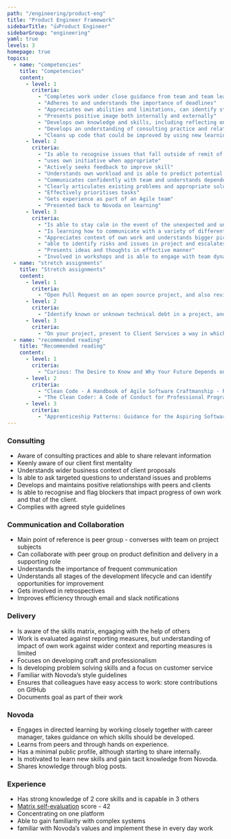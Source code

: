 ```yaml
---
path: "/engineering/product-eng"
title: "Product Engineer Framework"
sidebarTitle: "👍Product Engineer"
sidebarGroup: "engineering"
yaml: true
levels: 3
homepage: true
topics:
  - name: "competencies"
    title: "Competencies"
    content:
      - level: 1
        criteria:
          - "Completes work under close guidance from team and team lead (ie. Principal Engineer, Product Owner or Agilist)"
          - "Adheres to and understands the importance of deadlines"
          - "Appreciates own abilities and limitations, can identify strengths and weaknesses"
          - "Presents positive image both internally and externally"
          - "Develops own knowledge and skills, including reflecting on skills and experience, taking opportunities to improve and applying learning in the workplace"
          - "Develops an understanding of consulting practice and relationship between client and delivery team"
          - "Cleans up code that could be improved by using new learnings"
      - level: 2
        criteria:
          - "Is able to recognise issues that fall outside of remit of knowledge and seek guidance"
          - "uses own initiative when appropriate"
          - "Actively seeks feedback to improve skill"
          - "Understands own workload and is able to predict potential work that may arise within workflow pipeline"
          - "Communicates confidently with team and understands dependencies within team "
          - "Clearly articulates existing problems and appropriate solutions"
          - "Effectively prioritises tasks"
          - "Gets experience as part of an Agile team"
          - "Presented back to Novoda on learning"
      - level: 3
        criteria:
          - "Is able to stay calm in the event of the unexpected and under pressure" 
          - "Is learning how to communicate with a variety of different people and build rapport"
          - "Appreciates context of own work and understands bigger picture"
          - "able to identify risks and issues in project and escalates when appropriate"
          - "Presents ideas and thoughts in effective manner"
          - "Involved in workshops and is able to engage with team dynamics in order to solve a problem"     
  - name: "stretch assignments"
    title: "Stretch assignments"
    content:
      - level: 1
        criteria:
          - "Open Pull Request on an open source project, and also review two others"     
      - level: 2
        criteria:          
          - "Identify known or unknown technical debt in a project, and give a presentation on ways to reduce it"          
      - level: 3
        criteria:
          - "On your project, present to Client Services a way in which Engineering can help the client improve their product" 
  - name: "recommended reading"
    title: "Recommended reading"
    content:
      - level: 1
        criteria:
          - "Curious: The Desire to Know and Why Your Future Depends on It - Ian Leslie"
      - level: 2
        criteria:          
          - "Clean Code - A Handbook of Agile Software Craftmanship - Robert C Martin"
          - "The Clean Coder: A Code of Conduct for Professional Programmers - Robert C Martin"
      - level: 3
        criteria:
          - "Apprenticeship Patterns: Guidance for the Aspiring Software Craftsman - Dave Hoover"
---
```

### Consulting
- Aware of consulting practices and able to share relevant information
- Keenly aware of our client first mentality
- Understands wider business context of client proposals 
- Is able to ask targeted questions to understand issues and problems
- Develops and maintains positive relationships with peers and clients
- Is able to recognise and flag blockers that impact progress of own work and that of the client.
- Complies with agreed style guidelines

### Communication and Collaboration
- Main point of reference is peer group - converses with team on project subjects
- Can collaborate with peer group on product definition and delivery in a supporting role
- Understands the importance of frequent communication
- Understands all stages of the development lifecycle and can identify opportunities for improvement
- Gets involved in retrospectives
- Improves efficiency through email and slack notifications

### Delivery
- Is aware of the skills matrix, engaging with the help of others 
- Work is evaluated against reporting measures, but understanding of impact of own work against wider context and reporting measures is limited
- Focuses on developing craft and professionalism
- Is developing problem solving skills and a focus on customer service
- Familiar with Novoda’s style guidelines
- Ensures that colleagues have easy access to work: store contributions on GitHub
- Documents goal as part of their work

### Novoda
- Engages in directed learning by working closely together with career manager, takes guidance on which skills should be developed. 
- Learns from peers and through hands on experience.
- Has a minimal public profile, although starting to share internally.
- Is motivated to learn new skills and gain tacit knowledge from Novoda.
- Shares knowledge through blog posts.

### Experience
- Has strong knowledge of 2 core skills and is capable in 3 others
- [Matrix self-evaluation](https://docs.google.com/spreadsheets/d/1ttfRkbp2sfl69vepP-Pm-1ug42OmweD8jI_fMNTeJo8) score - 42
- Concentrating on one platform
- Able to gain familiarity with complex systems
- familiar with Novoda’s values and implement these in every day work

